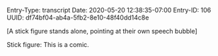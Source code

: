 Entry-Type: transcript
Date: 2020-05-20 12:38:35-07:00
Entry-ID: 106
UUID: df74bf04-ab4a-5fb2-8e10-48f40dd14c8e

[A stick figure stands alone, pointing at their own speech bubble]

Stick figure: This is a comic.

